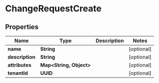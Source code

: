 

# ChangeRequestCreate


## Properties

Name | Type | Description | Notes
------------ | ------------- | ------------- | -------------
**name** | **String** |  |  [optional]
**description** | **String** |  |  [optional]
**attributes** | **Map&lt;String, Object&gt;** |  |  [optional]
**tenantId** | **UUID** |  |  [optional]



